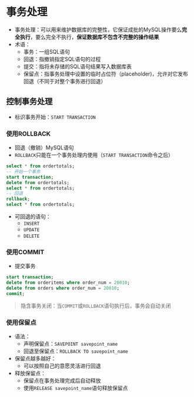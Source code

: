 # 事务处理
- 事务处理：可以用来维护数据库的完整性，它保证成批的MySQL操作要么**完全执行**，要么完全不执行，**保证数据库不包含不完整的操作结果**
- 术语：
	- 事务：一组SQL语句
	- 回退：指撤销指定SQL语句的过程
	- 提交：指将未存储的SQL语句结果写入数据库表
	- 保留点：指事务处理中设置的临时占位符（placeholder)，允许对它发布回退（不同于对整个事务进行回退）

## 控制事务处理
- 标识事务开始：`START TRANSACTION`
### 使用ROLLBACK
- 回退（撤销）MySQL语句
- `ROLLBACK`只能在一个事务处理内使用（`START TRANSACTION`命令之后）
```sql
select * from ordertotals;
-- 开始一个事务
start transaction;
delete from ordertotals;
select * from ordertotals;
-- 回退
rollback;
select * from ordertotals;
```
- 可回退的语句：
	- `INSERT`
	- `UPDATE`
	- `DELETE`
### 使用COMMIT
- 提交事务
```sql
start transaction;
delete from orderitems where order_num = 20010;
delete from orders where order_num = 20010;
commit;
```
> 隐含事务关闭：当`COMMIT`或`ROLLBACK`语句执行后，事务会自动关闭

### 使用保留点
- 语法：
	- 声明保留点：`SAVEPOINT savepoint_name`
	- 回退至保留点：`ROLLBACK TO savepoint_name`
- 保留点越多越好：
	- 可以按照自己的意愿灵活进行回退
- 释放保留点：
	- 保留点在事务处理完成后自动释放
	- 使用`RELEASE savepoint_name`语句释放保留点